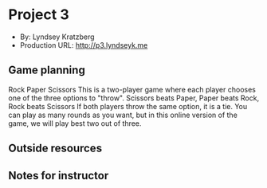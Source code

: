 # Project 3
+ By: Lyndsey Kratzberg
+ Production URL: <http://p3.lyndseyk.me>

## Game planning
Rock Paper Scissors
This is a two-player game where each player chooses one of the three options to "throw".
Scissors beats Paper, Paper beats Rock, Rock beats Scissors
If both players throw the same option, it is a tie.
You can play as many rounds as you want, but in this online version of the game,
we will play best two out of three.

## Outside resources

## Notes for instructor
